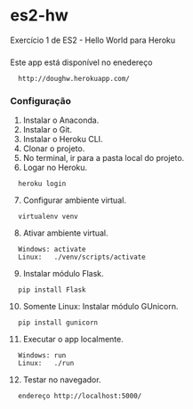 # es2-hw
Exercício 1 de ES2 - Hello World para Heroku

###
Este app está disponível no enedereço
```
  http://doughw.herokuapp.com/
```

### Configuração
1. Instalar o Anaconda.
2. Instalar o Git.
3. Instalar o Heroku CLI.
4. Clonar o projeto.
5. No terminal, ir para a pasta local do projeto.
6. Logar no Heroku.
```
  heroku login
```
7. Configurar ambiente virtual.
```
  virtualenv venv
```
8. Ativar ambiente virtual.
```
  Windows: activate
  Linux:   ./venv/scripts/activate
```
9. Instalar módulo Flask.
```
  pip install Flask
```
10. Somente Linux: Instalar módulo GUnicorn.
```
  pip install gunicorn
```
11. Executar o app localmente.
```
  Windows: run
  Linux:   ./run
```
12. Testar no navegador.
```
  endereço http://localhost:5000/
```